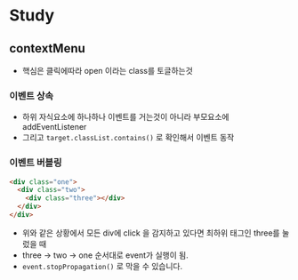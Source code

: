 # Study

## contextMenu

- 핵심은 클릭에따라 open 이라는 class를 토글하는것

### 이벤트 상속

- 하위 자식요소에 하나하나 이벤트를 거는것이 아니라 부모요소에 addEventListener
- 그리고 `target.classList.contains()` 로 확인해서 이벤트 동작

### 이벤트 버블링

```html
<div class="one">
  <div class="two">
    <div class="three"></div>
  </div>
</div>
```

- 위와 같은 상황에서 모든 div에 click 을 감지하고 있다면 최하위 태그인 three를 눌렀을 때
- three -> two -> one 순서대로 event가 실행이 됨.
- `event.stopPropagation()` 로 막을 수 있습니다.
